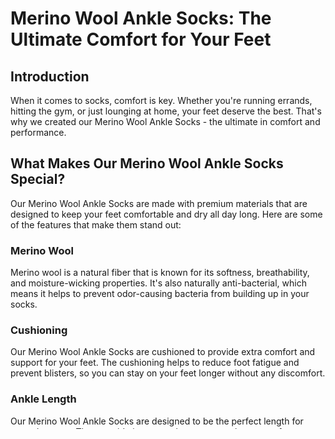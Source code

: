 # Merino Wool Ankle Socks: The Ultimate Comfort for Your Feet

## Introduction

When it comes to socks, comfort is key. Whether you're running errands, hitting the gym, or just lounging at home, your feet deserve the best. That's why we created our Merino Wool Ankle Socks - the ultimate in comfort and performance.

## What Makes Our Merino Wool Ankle Socks Special?

Our Merino Wool Ankle Socks are made with premium materials that are designed to keep your feet comfortable and dry all day long. Here are some of the features that make them stand out:

### Merino Wool

Merino wool is a natural fiber that is known for its softness, breathability, and moisture-wicking properties. It's also naturally anti-bacterial, which means it helps to prevent odor-causing bacteria from building up in your socks.

### Cushioning

Our Merino Wool Ankle Socks are cushioned to provide extra comfort and support for your feet. The cushioning helps to reduce foot fatigue and prevent blisters, so you can stay on your feet longer without any discomfort.

### Ankle Length

Our Merino Wool Ankle Socks are designed to be the perfect length for everyday wear. They provide just enough coverage to keep your feet warm and protected, without being too bulky or restrictive.

### Anti-Odor

Our Merino Wool Ankle Socks are treated with an anti-odor technology that helps to prevent unpleasant smells from building up in your socks. This means you can wear them all day long without worrying about any embarrassing odors.

## Why Choose Neverquit Socks?

At Neverquit Socks, we're passionate about creating high-quality socks that are designed to meet the needs of our customers. Here are some of the reasons why you should choose our Merino Wool Ankle Socks:

### Premium Materials

We use only the highest quality materials in our socks, so you can be sure that you're getting a product that will last. Our Merino Wool Ankle Socks are made with 80% Merino wool, 17% nylon, and 3% spandex, which provides the perfect balance of comfort, durability, and stretch.

### Comfortable Fit

Our Merino Wool Ankle Socks are designed to fit snugly around your feet, without being too tight or restrictive. They're also cushioned to provide extra comfort and support, so you can wear them all day long without any discomfort.

### Happiness Guarantee

We stand behind our products and want you to be completely satisfied with your purchase. That's why we offer a Happiness Guarantee - if you don't love your socks, we'll replace your order or give you a full refund.

## Conclusion

If you're looking for the ultimate in comfort and performance, look no further than our Merino Wool Ankle Socks. With their premium materials, cushioning, and anti-odor technology, these socks are designed to keep your feet comfortable and dry all day long. And with our Happiness Guarantee, you can buy with confidence knowing that we stand behind our products. So why wait? Try our Merino Wool Ankle Socks today and experience the ultimate in comfort for your feet.